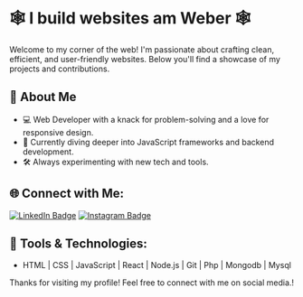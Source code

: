 # 🕸️ I build websites am Weber 🕸️

Welcome to my corner of the web! I'm passionate about crafting clean, efficient, and user-friendly websites. Below you'll find a showcase of my projects and contributions.

## 🚀 About Me
- 💻 Web Developer with a knack for problem-solving and a love for responsive design.
- 🌱 Currently diving deeper into JavaScript frameworks and backend development.
- 🛠️ Always experimenting with new tech and tools.

## 🌐 Connect with Me:

[![LinkedIn Badge](https://img.shields.io/badge/-LinkedIn-blue?style=flat&logo=Linkedin&logoColor=white)]([https://linkedin.com/in/yourusername](https://www.linkedin.com/in/darshan-unagar-85260526b/))
[![Instagram Badge](https://img.shields.io/badge/-Instagram-purple?style=flat&logo=instagram&logoColor=white)]([https://instagram.com/yourusername](https://www.instagram.com/mr_darshan_940/))

## 🧰 Tools & Technologies:
- HTML | CSS | JavaScript | React | Node.js | Git | Php | Mongodb | Mysql


Thanks for visiting my profile! Feel free to connect with me on social media.!
